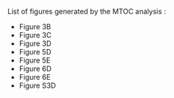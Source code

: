 List of figures generated by the MTOC analysis :
- Figure 3B
- Figure 3C
- Figure 3D 
- Figure 5D
- Figure 5E
- Figure 6D
- Figure 6E
- Figure S3D
